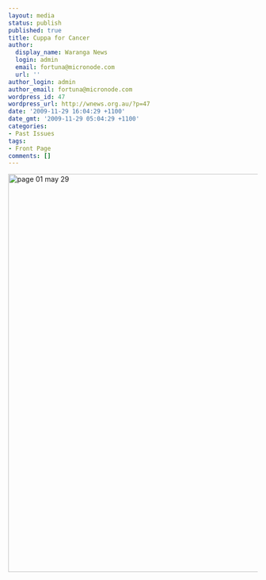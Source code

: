 ```yaml
---
layout: media
status: publish
published: true
title: Cuppa for Cancer
author:
  display_name: Waranga News
  login: admin
  email: fortuna@micronode.com
  url: ''
author_login: admin
author_email: fortuna@micronode.com
wordpress_id: 47
wordpress_url: http://wnews.org.au/?p=47
date: '2009-11-29 16:04:29 +1100'
date_gmt: '2009-11-29 05:04:29 +1100'
categories:
- Past Issues
tags:
- Front Page
comments: []
---
```


<a href="{{ site.url }}/images/2009/11/page-01-may-29.jpg"><img class="alignnone size-large wp-image-46" style="border: 0pt none;" title="page 01 may 29" src="{{ site.url }}/images/2009/11/page-01-may-29-703x1024.jpg" alt="page 01 may 29" width="552" height="803" /></a>
